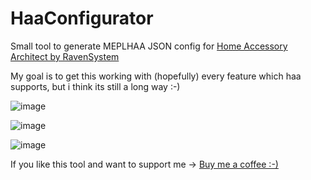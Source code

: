 # HaaConfigurator
Small tool to generate MEPLHAA JSON config for <a href="https://github.com/RavenSystem/esp-homekit-devices">Home Accessory Architect by RavenSystem</a>

My goal is to get this working with (hopefully) every feature which haa supports, but i think its still a long way :-)

![image](https://user-images.githubusercontent.com/46553509/235886031-7570213d-0039-4e21-9049-b1e3385e5872.png)

![image](https://user-images.githubusercontent.com/46553509/235885895-0402e6db-2abb-4906-b460-ae4f6446c7e6.png)

![image](https://user-images.githubusercontent.com/46553509/235885927-99e6f450-ac61-4ebe-b89e-b6a4952734ed.png)


If you like this tool and want to support me -> <a href="https://paypal.me/Bene2103Git?country.x=DE&locale.x=de_DE">Buy me a coffee :-)</a>

